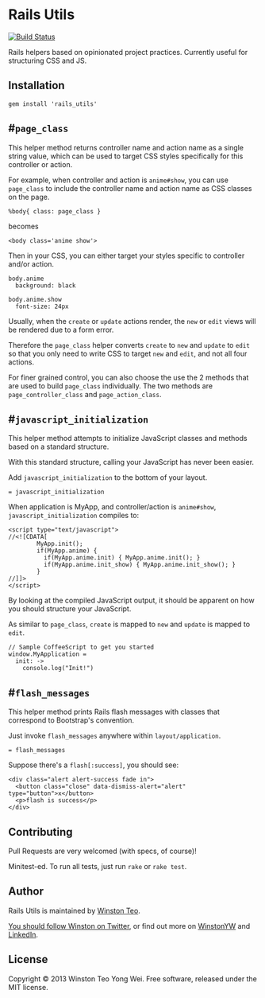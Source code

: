 # Rails Utils

[![Build Status](https://travis-ci.org/winston/rails_utils.png?branch=master)](https://travis-ci.org/winston/rails_utils)

Rails helpers based on opinionated project practices. Currently useful for structuring CSS and JS.


## Installation

    gem install 'rails_utils'


## #`page_class`

This helper method returns controller name and action name as a single string value,
which can be used to target CSS styles specifically for this controller or action.

For example, when controller and action is `anime#show`,
you can use `page_class` to include the controller name and action name as CSS classes on the page.

    %body{ class: page_class }

becomes

    <body class='anime show'>

Then in your CSS, you can either target your styles specific to controller and/or action.

    body.anime
      background: black

    body.anime.show
      font-size: 24px

Usually, when the `create` or `update` actions render, the `new` or `edit` views will be rendered due to a form error.

Therefore the `page_class` helper converts `create` to `new` and `update` to `edit`
so that you only need to write CSS to target `new` and `edit`, and not all four actions.

For finer grained control, you can also choose the use the 2 methods that are used to build `page_class` individually.
The two methods are `page_controller_class` and `page_action_class`.

## #`javascript_initialization`

This helper method attempts to initialize JavaScript classes and methods based on a standard structure.

With this standard structure, calling your JavaScript has never been easier.

Add `javascript_initialization` to the bottom of your layout.

    = javascript_initialization

When application is MyApp, and controller/action is `anime#show`, `javascript_initialization` compiles to:

    <script type="text/javascript">
    //<![CDATA[
            MyApp.init();
            if(MyApp.anime) {
              if(MyApp.anime.init) { MyApp.anime.init(); }
              if(MyApp.anime.init_show) { MyApp.anime.init_show(); }
            }
    //]]>
    </script>

By looking at the compiled JavaScript output, it should be apparent on how you should structure your JavaScript.

As similar to `page_class`, `create` is mapped to `new` and `update` is mapped to `edit`.

    // Sample CoffeeScript to get you started
    window.MyApplication =
      init: ->
        console.log("Init!")

## #`flash_messages`

This helper method prints Rails flash messages with classes that correspond to Bootstrap's convention.

Just invoke `flash_messages` anywhere within `layout/application`.

    = flash_messages

Suppose there's a `flash[:success]`, you should see:

    <div class="alert alert-success fade in">
      <button class="close" data-dismiss-alert="alert" type="button">x</button>
      <p>flash is success</p>
    </div>


## Contributing

Pull Requests are very welcomed (with specs, of course)!

Minitest-ed. To run all tests, just run `rake` or `rake test`.


## Author

Rails Utils is maintained by [Winston Teo](mailto:winstonyw+rails_utils@gmail.com).

[You should follow Winston on Twitter](http://www.twitter.com/winstonyw), or find out more on [WinstonYW](http://www.winstonyw.com) and [LinkedIn](http://sg.linkedin.com/in/winstonyw).


## License

Copyright © 2013 Winston Teo Yong Wei. Free software, released under the MIT license.
